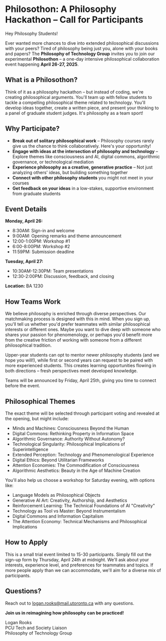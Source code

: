 # **Philosothon: A Philosophy Hackathon – Call for Participants**

Hey Philosophy Students!

Ever wanted more chances to dive into extended philosophical discussions with your peers? Tired of philosophy being just you, alone with your books and papers? The **Philosophy of Technology Group** invites you to join our experimental **Philosothon** – a one-day intensive philosophical collaboration event happening **April 26-27, 2025**.

## **What is a Philosothon?**

Think of it as a philosophy hackathon – but instead of coding, we're creating philosophical arguments. You'll team up with fellow students to tackle a compelling philosophical theme related to technology. You'll develop ideas together, create a written piece, and present your thinking to a panel of graduate student judges. It's philosophy as a team sport!

## **Why Participate?**

* **Break out of solitary philosophical work** – Philosophy courses rarely give us the chance to think collaboratively. Here's your opportunity!
* **Engage with ideas at the intersection of philosophy and technology** – Explore themes like consciousness and AI, digital commons, algorithmic governance, or technological mediation
* **Experience philosophy as a creative, generative practice** – Not just analyzing others' ideas, but building something together
* **Connect with other philosophy students** you might not meet in your courses
* **Get feedback on your ideas** in a low-stakes, supportive environment from graduate students

## **Event Details**

**Monday, April 26:**
* 8:30AM: Sign-in and welcome
* 9:00AM: Opening remarks and theme announcement
* 12:00-1:00PM: Workshop #1
* 6:00-8:00PM: Workshop #2
* 11:59PM: Submission deadline

**Tuesday, April 27:**
* 10:30AM-12:30PM: Team presentations
* 12:30-2:00PM: Discussion, feedback, and closing

**Location:** BA 1230

## **How Teams Work**

We believe philosophy is enriched through diverse perspectives. Our matchmaking process is designed with this in mind. When you sign up, you'll tell us whether you'd prefer teammates with similar philosophical interests or different ones. Maybe you want to dive deep with someone who shares your passion for phenomenology, or perhaps you'd benefit more from the creative friction of working with someone from a different philosophical tradition.

Upper-year students can opt to mentor newer philosophy students (and we hope you will!), while first or second years can request to be paired with more experienced students. This creates learning opportunities flowing in both directions – fresh perspectives meet developed knowledge.

Teams will be announced by Friday, April 25th, giving you time to connect before the event.

## **Philosophical Themes**

The exact theme will be selected through participant voting and revealed at the opening, but might include:

* Minds and Machines: Consciousness Beyond the Human
* Digital Commons: Rethinking Property in Information Space
* Algorithmic Governance: Authority Without Autonomy?
* Technological Singularity: Philosophical Implications of Superintelligence
* Extended Perception: Technology and Phenomenological Experience
* Digital Ethics: Beyond Utilitarian Frameworks
* Attention Economies: The Commodification of Consciousness
* Algorithmic Aesthetics: Beauty in the Age of Machine Creation

You'll also help us choose a workshop for Saturday evening, with options like:

* Language Models as Philosophical Objects
* Generative AI Art: Creativity, Authorship, and Aesthetics
* Reinforcement Learning: The Technical Foundations of AI "Creativity"
* Technology as Tool vs Master: Beyond Instrumentalism
* Digital Commons and Information Capitalism
* The Attention Economy: Technical Mechanisms and Philosophical Implications

## **How to Apply**

This is a small trial event limited to 15-30 participants. Simply fill out the sign-up form by Thursday, April 24th at midnight. We'll ask about your interests, experience level, and preferences for teammates and topics. If more people apply than we can accommodate, we'll aim for a diverse mix of participants.

## **Questions?**

Reach out to logan.rooks@mail.utoronto.ca with any questions.


**Join us in reimagining how philosophy can be practiced!**

Logan Rooks  
PCU Tech and Society Liaison  
Philosophy of Technology Group
